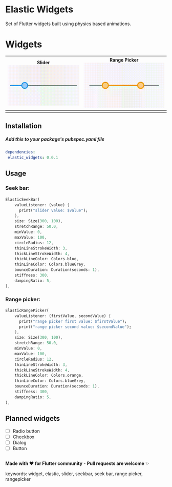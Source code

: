 
# Elastic Widgets  
  
Set of Flutter widgets built using physics based animations.  
  
  
# Widgets  
  
| Slider ![seekbar gif](https://github.com/Abiri99/elastic-widgets/blob/master/repo_files/gif/seekbar.gif?raw=true) | Range Picker ![enter image description here](https://github.com/Abiri99/elastic-widgets/blob/master/repo_files/gif/range-picker.gif?raw=true) |  
|--|--|  
|  |  |  
  
  
## Installation  
##### Add this to your package's pubspec.yaml file  
  
```yml  
dependencies:  
 elastic_widgets: 0.0.1
 ```  
  
## Usage  
  
 ### Seek bar: 
 ``` dart
 ElasticSeekBar(
	 valueListener: (value) {    
	   print("slider value: $value");    
	 },    
	 size: Size(300, 100),    
	 stretchRange: 50.0,    
	 minValue: 0,    
	 maxValue: 100,    
	 circleRadius: 12,    
	 thinLineStrokeWidth: 3,    
	 thickLineStrokeWidth: 4,    
	 thickLineColor: Colors.blue,    
	 thinLineColor: Colors.blueGrey,    
	 bounceDuration: Duration(seconds: 1),    
	 stiffness: 300,    
	 dampingRatio: 5,
),  
 ``` 
 ### Range picker:  
 ``` dart
 ElasticRangePicker(    
	 valueListener: (firstValue, secondValue) {    
	   print("range picker first value: $firstValue");    
	   print("range picker second value: $secondValue");    
	 },    
	 size: Size(300, 100),    
	 stretchRange: 50.0,    
	 minValue: 0,    
	 maxValue: 100,    
	 circleRadius: 12,    
	 thinLineStrokeWidth: 3,    
	 thickLineStrokeWidth: 4,    
	 thickLineColor: Colors.orange,    
	 thinLineColor: Colors.blueGrey,    
	 bounceDuration: Duration(seconds: 1),    
	 stiffness: 300,    
	 dampingRatio: 5, 
),  
 ```  
  
## Planned widgets  
  
 - [ ] Radio button  
 - [ ] Checkbox  
 - [ ] Dialog  
 - [ ] Button  
##
**Made with :heart: for Flutter community** -   **Pull requests are welcome** :sparkles:

keywords: widget, elastic, slider, seekbar, seek bar, range picker, rangepicker